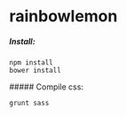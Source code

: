 rainbowlemon
============

##### Install:

````
npm install
bower install
````

##### Compile css:

````
grunt sass

````

